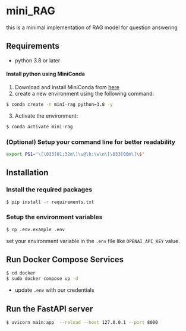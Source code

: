 # mini_RAG

this is a minimal implementation of RAG model for question answering 

## Requirements
- python 3.8 or later

#### Install python using MiniConda

1) Download and install MiniConda from [here](https://www.anaconda.com/docs/getting-started/miniconda/main#quick-command-line-install)
2) create a new environment using the following command:
```bash
$ conda create -n mini-rag python=3.8 -y
```
3) Activate the environment:
```bash
$ conda activate mini-rag
```
### (Optional) Setup your command line for better readability

```bash
export PS1="\[\033[01;32m\]\u@\h:\w\n\[\033[00m\]\$"
```

## Installation

### Install the required packages

```bash
$ pip install -r requirements.txt
```

### Setup the environment variables

```bash
$ cp .env.example .env
```

set your environment variable in the `.env` file like `OPENAI_API_KEY` value.

## Run Docker Compose Services 

```bash
$ cd docker
$ sudo docker compose up -d
```

- update `.env` with our credentials

## Run the FastAPI server

```bash
$ uvicorn main:app  --reload --host 127.0.0.1 --port 8000
```
